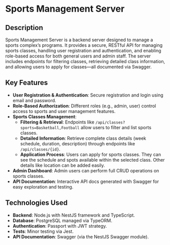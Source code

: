 # Sports Management Server

## Description
Sports Management Server is a backend server designed to manage a sports complex’s programs. It provides a secure, RESTful API for managing sports classes, handling user registration and authentication, and enabling role-based access for both general users and admin staff. The server includes endpoints for filtering classes, retrieving detailed class information, and allowing users to apply for classes—all documented via Swagger.

## Key Features
- **User Registration & Authentication**: Secure registration and login using email and password.
- **Role-Based Authorization**: Different roles (e.g., admin, user) control access to sports and user management features.
- **Sports Classes Management**:
  - **Filtering & Retrieval**: Endpoints like `/api/classes?sports=Basketball,Football` allow users to filter and list sports classes.
  - **Detailed Information**: Retrieve complete class details (week schedule, duration, description) through endpoints like `/api/classes/{id}`.
  - **Application Process**: Users can apply for sports classes. They can see the schedule and spots available within the selected class. Other details like location can be added easily.
- **Admin Dashboard**: Admin users can perform full CRUD operations on sports classes.
- **API Documentation**: Interactive API docs generated with Swagger for easy exploration and testing.

## Technologies Used
- **Backend**: Node.js with NestJS framework and TypeScript.
- **Database**: PostgreSQL managed via TypeORM.
- **Authentication**: Passport with JWT strategy.
- **Tests**: Minor testing via Jest.
- **API Documentation**: Swagger (via the NestJS Swagger module).
